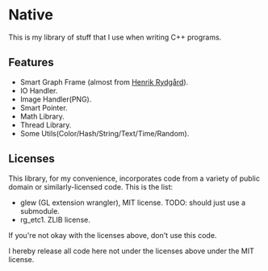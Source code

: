 Native
======

This is my library of stuff that I use when writing C++ programs.

Features
--------
* Smart Graph Frame (almost from [Henrik Rydgård](https://github.com/hrydgard)).
* IO Handler.
* Image Handler(PNG).
* Smart Pointer.
* Math Library.
* Thread Library.
* Some Utils(Color/Hash/String/Text/Time/Random).

Licenses
--------
This library, for my convenience, incorporates code from a variety of public domain or similarly-licensed code. This is the list:

* glew (GL extension wrangler), MIT license. TODO: should just use a submodule.
* rg_etc1. ZLIB license.

If you're not okay with the licenses above, don't use this code.

I hereby release all code here not under the licenses above under the MIT license.
